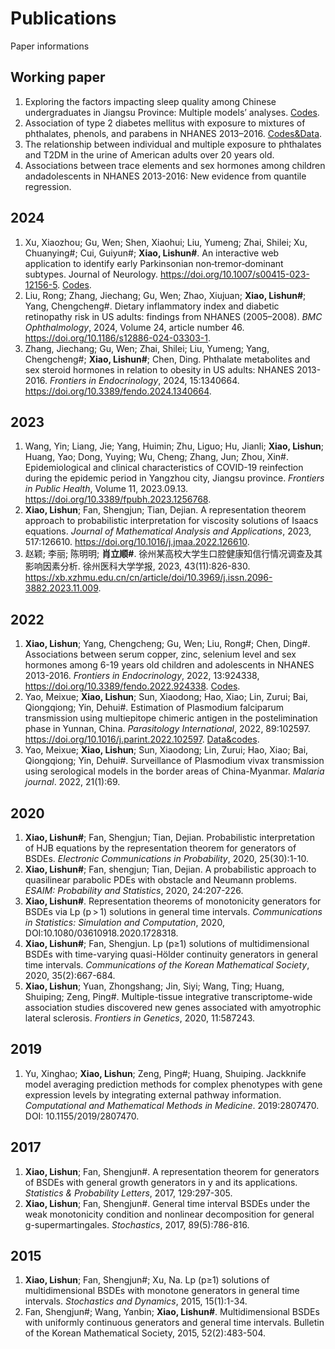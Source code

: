 # Publications
Paper informations

## Working paper
1. Exploring the factors impacting sleep quality among Chinese undergraduates in Jiangsu Province: Multiple models’ analyses. [Codes](https://github.com/xiaostat/SleepQualityMultipleModelsAnalyses).
2. Association of type 2 diabetes mellitus with exposure to mixtures of phthalates, phenols, and parabens in NHANES 2013–2016. [Codes&Data](https://github.com/xiaostat/T2DwithMixedExposures).
3. The relationship between individual and multiple exposure to phthalates and T2DM in the urine of American adults over 20 years old. 
4. Associations between trace elements and sex hormones among children andadolescents in NHANES 2013-2016: New evidence from quantile regression. 

## 2024
1. Xu, Xiaozhou; Gu, Wen; Shen, Xiaohui; Liu, Yumeng; Zhai, Shilei; Xu, Chuanying#; Cui, Guiyun#; **Xiao, Lishun#**. 
An interactive web application to identify early Parkinsonian non‐tremor‐dominant subtypes. Journal of Neurology. <https://doi.org/10.1007/s00415-023-12156-5>.
[Codes](https://github.com/xiaostat/IdentifyEarlyParkinsonianNonTremorDominantSubtypes).
2. Liu, Rong; Zhang, Jiechang; Gu, Wen; Zhao, Xiujuan; **Xiao, Lishun#**; Yang, Chengcheng#. Dietary inflammatory index and diabetic retinopathy risk in US adults: findings from NHANES (2005–2008). *BMC Ophthalmology*, 2024, Volume 24, article number 46. <https://doi.org/10.1186/s12886-024-03303-1>. 
3. Zhang, Jiechang; Gu, Wen; Zhai, Shilei; Liu, Yumeng; Yang, Chengcheng#; **Xiao, Lishun#**; Chen, Ding. Phthalate metabolites and sex steroid hormones in relation to obesity in US adults: NHANES 2013-2016. *Frontiers in Endocrinology*, 2024, 15:1340664. <https://doi.org/10.3389/fendo.2024.1340664>.

## 2023
1. Wang, Yin; Liang, Jie; Yang, Huimin; Zhu, Liguo; Hu, Jianli; **Xiao, Lishun**; Huang, Yao; Dong, Yuying; Wu, Cheng; Zhang, Jun; Zhou, Xin#. Epidemiological and clinical characteristics of COVID-19 reinfection during the epidemic period in Yangzhou city, Jiangsu province. *Frontiers in Public Health*, Volume 11, 2023.09.13. <https://doi.org/10.3389/fpubh.2023.1256768>.
2. **Xiao, Lishun**; Fan, Shengjun; Tian, Dejian. A representation theorem approach to probabilistic interpretation for viscosity solutions of Isaacs equations. 
*Journal of Mathematical Analysis and Applications*, 2023, 517:126610. <https://doi.org/10.1016/j.jmaa.2022.126610>.
3. 赵颖; 李丽; 陈明明; **肖立顺#**. 徐州某高校大学生口腔健康知信行情况调查及其影响因素分析. 徐州医科大学学报, 2023, 43(11):826-830. <https://xb.xzhmu.edu.cn/cn/article/doi/10.3969/j.issn.2096-3882.2023.11.009>.

## 2022
1. **Xiao, Lishun**; Yang, Chengcheng; Gu, Wen; Liu, Rong#; Chen, Ding#. 
Associations between serum copper, zinc, selenium level and sex hormones among 6-19 years old children and adolescents in NHANES 2013-2016. 
*Frontiers in Endocrinology*, 2022, 13:924338, <https://doi.org/10.3389/fendo.2022.924338>. [Codes](https://github.com/xiaostat/SeCuZnAndSexHormones).
2. Yao, Meixue; **Xiao, Lishun**; Sun, Xiaodong; Hao, Xiao; Lin, Zurui; Bai, Qiongqiong; Yin, Dehui#. 
Estimation of Plasmodium falciparum transmission using multiepitope chimeric antigen in the postelimination phase in Yunnan, China. *Parasitology International*, 2022, 89:102597. 
<https://doi.org/10.1016/j.parint.2022.102597>. [Data&codes](https://github.com/xiaostat/EstimationOfPlasmodiumFalciparum).
3. Yao, Meixue; **Xiao, Lishun**; Sun, Xiaodong; Lin, Zurui; Hao, Xiao; Bai, Qiongqiong; Yin, Dehui#. 
Surveillance of Plasmodium vivax transmission using serological models in the border areas of China-Myanmar. *Malaria journal*. 2022, 21(1):69.

## 2020
1. **Xiao, Lishun#**; Fan, Shengjun; Tian, Dejian. Probabilistic interpretation of HJB equations by the representation theorem for generators of BSDEs. *Electronic Communications in Probability*, 2020, 25(30):1-10.
2. **Xiao, Lishun#**; Fan, shengjun; Tian, Dejian. A probabilistic approach to quasilinear parabolic PDEs with obstacle and Neumann problems. *ESAIM: Probability and Statistics*, 2020, 24:207-226. 
3. **Xiao, Lishun#**. Representation theorems of monotonicity generators for BSDEs via Lp (p > 1) solutions in general time intervals. *Communications in Statistics: Simulation and Computation*, 2020, DOI:10.1080/03610918.2020.1728318.
4. **Xiao, Lishun#**; Fan, Shengjun. Lp (p≥1) solutions of multidimensional BSDEs with time-varying quasi-Hölder continuity generators in general time intervals. *Communications of the Korean Mathematical Society*, 2020, 35(2):667-684.
5. **Xiao, Lishun**; Yuan, Zhongshang; Jin, Siyi; Wang, Ting; Huang, Shuiping; Zeng, Ping#. Multiple-tissue integrative transcriptome-wide association studies discovered new genes associated with amyotrophic lateral sclerosis. *Frontiers in Genetics*, 2020, 11:587243.

## 2019
1. Yu, Xinghao; **Xiao, Lishun**; Zeng, Ping#; Huang, Shuiping. Jackknife model averaging prediction methods for complex phenotypes with gene expression levels by integrating external pathway information. *Computational and Mathematical Methods in Medicine*. 2019:2807470. DOI: 10.1155/2019/2807470.

## 2017
1. **Xiao, Lishun**; Fan, Shengjun#. A representation theorem for generators of BSDEs with general growth generators in y and its applications. *Statistics & Probability Letters*, 2017, 129:297-305. 
2. **Xiao, Lishun**; Fan, Shengjun#. General time interval BSDEs under the weak monotonicity condition and nonlinear decomposition for general g-supermartingales. *Stochastics*, 2017, 89(5):786-816. 

## 2015
1. **Xiao, Lishun**; Fan, Shengjun#; Xu, Na. Lp (p≥1) solutions of multidimensional BSDEs with monotone generators in general time intervals. *Stochastics and Dynamics*, 2015, 15(1):1-34.
2. Fan, Shengjun#; Wang, Yanbin; **Xiao, Lishun#**. Multidimensional BSDEs with uniformly continuous generators and general time intervals. Bulletin of the Korean Mathematical Society, 2015, 52(2):483-504.



